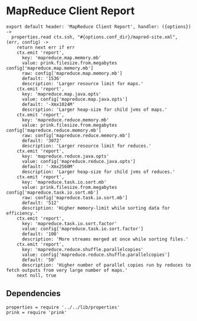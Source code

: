 
# MapReduce Client Report

    export default header: 'MapReduce Client Report', handler: ({options}) ->
      properties.read ctx.ssh, "#{options.conf_dir}/mapred-site.xml", (err, config) ->
        return next err if err
        ctx.emit 'report',
          key: 'mapreduce.map.memory.mb'
          value: prink.filesize.from.megabytes config['mapreduce.map.memory.mb']
          raw: config['mapreduce.map.memory.mb']
          default: '1536'
          description: 'Larger resource limit for maps.'
        ctx.emit 'report',
          key: 'mapreduce.map.java.opts'
          value: config['mapreduce.map.java.opts']
          default: '-Xmx1024M'
          description: 'Larger heap-size for child jvms of maps.'
        ctx.emit 'report',
          key: 'mapreduce.reduce.memory.mb'
          value: prink.filesize.from.megabytes config['mapreduce.reduce.memory.mb']
          raw: config['mapreduce.reduce.memory.mb']
          default: '3072'
          description: 'Larger resource limit for reduces.'
        ctx.emit 'report',
          key: 'mapreduce.reduce.java.opts'
          value: config['mapreduce.reduce.java.opts']
          default: '-Xmx2560M'
          description: 'Larger heap-size for child jvms of reduces.'
        ctx.emit 'report',
          key: 'mapreduce.task.io.sort.mb'
          value: prink.filesize.from.megabytes config['mapreduce.task.io.sort.mb']
          raw: config['mapreduce.task.io.sort.mb']
          default: '512'
          description: 'Higher memory-limit while sorting data for efficiency.'
        ctx.emit 'report',
          key: 'mapreduce.task.io.sort.factor'
          value: config['mapreduce.task.io.sort.factor']
          default: '100'
          description: 'More streams merged at once while sorting files.'
        ctx.emit 'report',
          key: 'mapreduce.reduce.shuffle.parallelcopies'
          value: config['mapreduce.reduce.shuffle.parallelcopies']
          default: '50'
          description: 'Higher number of parallel copies run by reduces to fetch outputs from very large number of maps.'
        next null, true

## Dependencies

    properties = require '../../lib/properties'
    prink = require 'prink'
